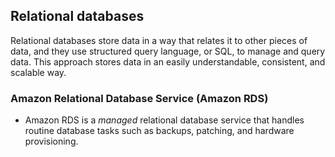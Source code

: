 ## **Relational databases**

Relational databases store data in a way that relates it to other pieces of data, and they use structured query language, or SQL, to manage and query data. This approach stores data in an easily understandable, consistent, and scalable way.

### Amazon Relational Database Service (Amazon RDS)
- Amazon RDS is a _managed_ relational database service that handles routine database tasks such as backups, patching, and hardware provisioning.

